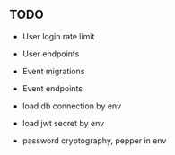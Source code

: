 ## TODO

- User login rate limit
- User endpoints
- Event migrations
- Event endpoints

- load db connection by env
- load jwt secret by env
- password cryptography, pepper in env
